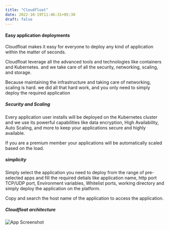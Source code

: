 ```yaml
---
title: "Cloudfloat"
date: 2022-10-19T11:46:31+05:30
draft: false
---
```


#### Easy application deployments

Cloudfloat makes it easy for everyone to deploy any kind of application within the matter of seconds.

Cloudfloat leverage all the advanced tools and technologies like containers and Kubernetes. and we take care of all the security, networking, scaling, and storage. 

Because maintaining the infrastructure and taking care of networking, scaling is hard. we did all that hard work, and you only need to simply deploy the required application 

##### Security and Scaling

Every application user installs will be deployed on the Kubernetes cluster and we use its powerful capabilities like data encryption, High Availability, Auto Scaling, and more to keep your applications secure and highly available.

If you are a premium member your applications will be automatically scaled based on the load. 

##### simplicity

Simply select the application you need to deploy from the range of pre-selected apps and fill the required detials like application name, http port TCP/UDP port, Environment variables, Whitelist ports, working directory and simply deploy the application on the platform.

Copy and search the host name of the application to access the application.

##### Cloudfloat architecture

![App Screenshot](images/cfarc.png)
 
